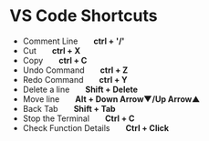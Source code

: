# VS Code Shortcuts
- Comment Line &nbsp;&nbsp;&nbsp;&nbsp;&nbsp; **ctrl + '/'** 
- Cut &nbsp;&nbsp;&nbsp;&nbsp;&nbsp; **ctrl + X**
- Copy &nbsp;&nbsp;&nbsp;&nbsp;&nbsp; **ctrl + C**
- Undo Command &nbsp;&nbsp;&nbsp;&nbsp;&nbsp; **ctrl + Z**
- Redo Command &nbsp;&nbsp;&nbsp;&nbsp;&nbsp; **ctrl + Y**
- Delete a line &nbsp;&nbsp;&nbsp;&nbsp;&nbsp; **Shift + Delete**
- Move line &nbsp;&nbsp;&nbsp;&nbsp;&nbsp; **Alt + Down Arrow&#9660;/Up Arrow**&#9650;
- Back Tab &nbsp;&nbsp;&nbsp;&nbsp;&nbsp; **Shift + Tab**
- Stop the Terminal &nbsp;&nbsp;&nbsp;&nbsp;&nbsp; **Ctrl + C**
- Check Function Details &nbsp;&nbsp;&nbsp;&nbsp;&nbsp; **Ctrl + Click**
